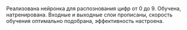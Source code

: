 Реализована нейронка для распознования цифр от 0 до 9. Обучена, натренирована. Входные и выходные слои прописаны, скорость обучения оптимально подобрана, эффективность настроена.
